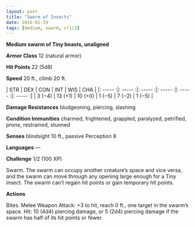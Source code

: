 ```yaml
---
layout: post
title: "Swarm of Insects"
date: 2016-02-29
tags: [medium, swarm, cr1/2]
---
```


**Medium swarm of Tiny beasts, unaligned**

**Armor Class** 12 (natural armor)

**Hit Points** 22 (5d8)

**Speed** 20 ft., climb 20 ft.

|   STR   |   DEX   |   CON   |   INT   |   WIS   |   CHA   |
|: ----- :|: ----- :|: ----- :|: ----- :|: ----- :|: ----- :|
| 3 (−4) | 13 (+1) | 10 (+0) | 1 (−5) | 7 (−2) | 1 (−5) |



**Damage Resistances** bludgeoning, piercing, slashing 

**Condition Immunities** charmed, frightened, grappled, paralyzed, petrified, prone, restrained, stunned 

**Senses** blindsight 10 ft., passive Perception 8 

**Languages** — 

**Challenge** 1/2 (100 XP)

Swarm. The swarm can occupy another creature’s space and vice versa, and the swarm can move through any opening large enough for a Tiny insect. The swarm can’t regain hit points or gain temporary hit points. 

**Actions** 

Bites. Melee Weapon Attack: +3 to hit, reach 0 ft., one target in the swarm’s space. Hit: 10 (4d4) piercing damage, or 5 (2d4) piercing damage if the swarm has half of its hit points or fewer.
